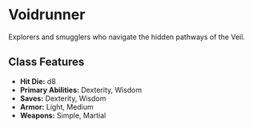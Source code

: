 # Voidrunner

Explorers and smugglers who navigate the hidden pathways of the Veil.

## Class Features
- **Hit Die:** d8
- **Primary Abilities:** Dexterity, Wisdom
- **Saves:** Dexterity, Wisdom
- **Armor:** Light, Medium
- **Weapons:** Simple, Martial
